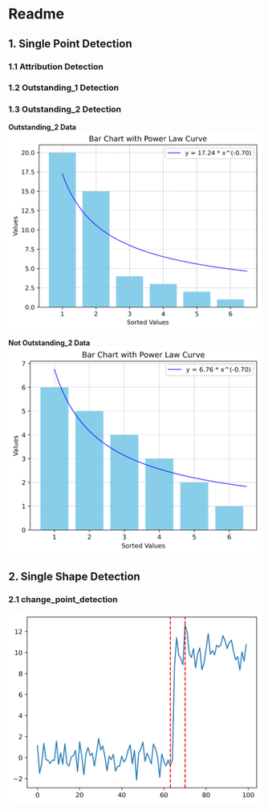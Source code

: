 # Readme

## 1. Single Point Detection
### 1.1 Attribution Detection
### 1.2 Outstanding_1 Detection
### 1.3 Outstanding_2 Detection
**Outstanding_2 Data**
![Outstanding_2 Detection](./outstanding_2_plot.png)


**Not Outstanding_2 Data**
![Not Outstanding_2 Detection](./not_outstanding_2_plot.png)

## 2. Single Shape Detection
### 2.1 change_point_detection
![Change Point Detection](./change_point_detection.png)

